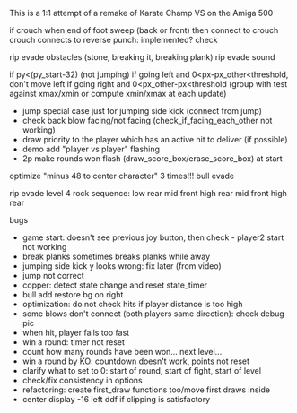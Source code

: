 This is a 1:1 attempt of a remake of Karate Champ VS on the Amiga 500

if crouch when end of foot sweep (back or front) 
then connect to crouch
crouch connects to reverse punch: implemented? check

				
rip evade obstacles (stone, breaking it, breaking plank)
rip evade sound



if py<(py_start-32) (not jumping)
if going left and 0<px-px_other<threshold, don't move left
if going right and 0<px_other-px<threshold
(group with test against xmax/xmin or compute xmin/xmax
at each update)


- jump special case just for jumping side kick (connect from jump)
- check back blow facing/not facing (check_if_facing_each_other not working)
- draw priority to the player which has an active hit to deliver (if possible)
- demo add "player vs player" flashing
- 2p make rounds won flash (draw_score_box/erase_score_box) at start

optimize "minus 48 to center character" 3 times!!!
bull
evade

rip evade level 4 rock
sequence: low rear mid front high rear mid front high rear

bugs

- game start: doesn't see previous joy button, then check - player2 start not working
- break planks sometimes breaks planks while away
- jumping side kick y looks wrong: fix later (from video)
- jump not correct
- copper: detect state change and reset state_timer
- bull add restore bg on right
- optimization: do not check hits if player distance is too high
- some blows don't connect (both players same direction): check debug pic
- when hit, player falls too fast
- win a round: timer not reset
- count how many rounds have been won... next level...
- win a round by KO: countdown doesn't work, points not reset
- clarify what to set to 0: start of round, start of fight, start of level
- check/fix consistency in options
- refactoring: create first_draw functions too/move first draws inside
- center display -16 left ddf if clipping is satisfactory



